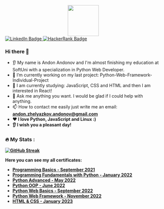 <div id="header" align="center">
   <img src="https://media.giphy.com/media/hqU2KkjW5bE2v2Z7Q2/giphy.gif" width="100"/>
</div>

<div id="badges">
  <a href="https://www.linkedin.com/in/andon-ov">
    <img src="https://img.shields.io/badge/LinkedIn-blue?style=for-the-badge&logo=linkedin&logoColor=white" alt="LinkedIn Badge"/>
  </a>
   <a href="https://www.hackerrank.com/BigDo">
    <img src="https://img.shields.io/badge/HackerRank-green?style=for-the-badge&logo=HackerRank&logoColor=white" alt="HackerRank Badge"/>
  </a>
</div>


### Hi there 👋
* 👂 My name is Andon Andonov and I'm almost finishing my education at SoftUni with a specialization in Python Web Developer.
* 🔭 I’m currently working on my last project: Python-Web-Framework-Individual-Project
* 🌱 I am currently studying: JavaScript, CSS and HTML and then I am interested in React! 
* 💬 Ask me anything you want. I would be glad if I could help with anything.
* 📫 How to contact me easily just write me an email: <strong>andon.zhelyazkov.andonov@gmail.com<strong/>
* ❤️ I love Python, JavaScript and Linux :)
* 👂 I wish you a pleasant day!


### :fire: My Stats :


[![GitHub Streak](http://github-readme-streak-stats.herokuapp.com?user=Andon-ov&theme=dark&background=000000)](https://git.io/streak-stats)

Here you can see my all certificates:

- [Programming Basics - September 2021](https://softuni.bg/certificates/details/116579/722a9e3f)
- [Programming Fundamentals with Python - January 2022](https://softuni.bg/certificates/details/129064/a4a5df30)
- [Python Advanced - May 2022](https://softuni.bg/certificates/details/135930/eaa7da7c)
- [Python OOP - June 2022](https://softuni.bg/certificates/details/140917/0e009a58)
- [Python Web Basics - September 2022](https://softuni.bg/certificates/details/147044/ff1d104c)
- [Python Web Framework - November 2022](https://softuni.bg/certificates/details/152946/d4a38a41)
- [HTML & CSS - January 2023](https://softuni.bg/certificates/details/163058/28db8b2e)


